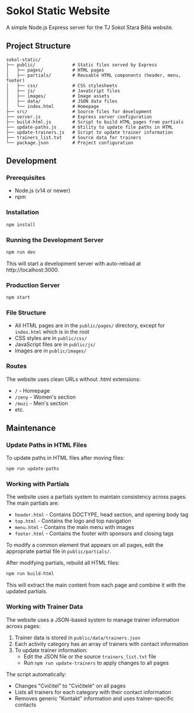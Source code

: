 # Sokol Static Website

A simple Node.js Express server for the TJ Sokol Stará Bělá website.

## Project Structure

```
sokol-static/
├── public/              # Static files served by Express
│   ├── pages/           # HTML pages
│   ├── partials/        # Reusable HTML components (header, menu, footer)
│   ├── css/             # CSS stylesheets
│   ├── js/              # JavaScript files
│   ├── images/          # Image assets
│   ├── data/            # JSON data files
│   └── index.html       # Homepage
├── src/                 # Source files for development
├── server.js            # Express server configuration
├── build-html.js        # Script to build HTML pages from partials
├── update-paths.js      # Utility to update file paths in HTML
├── update-trainers.js   # Script to update trainer information 
├── trainers_list.txt    # Source data for trainers
└── package.json         # Project configuration
```

## Development

### Prerequisites

- Node.js (v14 or newer)
- npm

### Installation

```bash
npm install
```

### Running the Development Server

```bash
npm run dev
```

This will start a development server with auto-reload at http://localhost:3000.

### Production Server

```bash
npm start
```

### File Structure

- All HTML pages are in the `public/pages/` directory, except for `index.html` which is in the root
- CSS styles are in `public/css/`
- JavaScript files are in `public/js/`
- Images are in `public/images/`

### Routes

The website uses clean URLs without .html extensions:

- `/` - Homepage
- `/zeny` - Women's section
- `/muzi` - Men's section
- etc.

## Maintenance

### Update Paths in HTML Files

To update paths in HTML files after moving files:

```bash
npm run update-paths
```

### Working with Partials

The website uses a partials system to maintain consistency across pages. The main partials are:

- `header.html` - Contains DOCTYPE, head section, and opening body tag
- `top.html` - Contains the logo and top navigation
- `menu.html` - Contains the main menu with images
- `footer.html` - Contains the footer with sponsors and closing tags

To modify a common element that appears on all pages, edit the appropriate partial file in `public/partials/`.

After modifying partials, rebuild all HTML files:

```bash
npm run build-html
```

This will extract the main content from each page and combine it with the updated partials.

### Working with Trainer Data

The website uses a JSON-based system to manage trainer information across pages:

1. Trainer data is stored in `public/data/trainers.json`
2. Each activity category has an array of trainers with contact information
3. To update trainer information:
   - Edit the JSON file or the source `trainers_list.txt` file
   - Run `npm run update-trainers` to apply changes to all pages

The script automatically:
- Changes "Cvičitel" to "Cvičitelé" on all pages
- Lists all trainers for each category with their contact information
- Removes generic "Kontakt" information and uses trainer-specific contacts